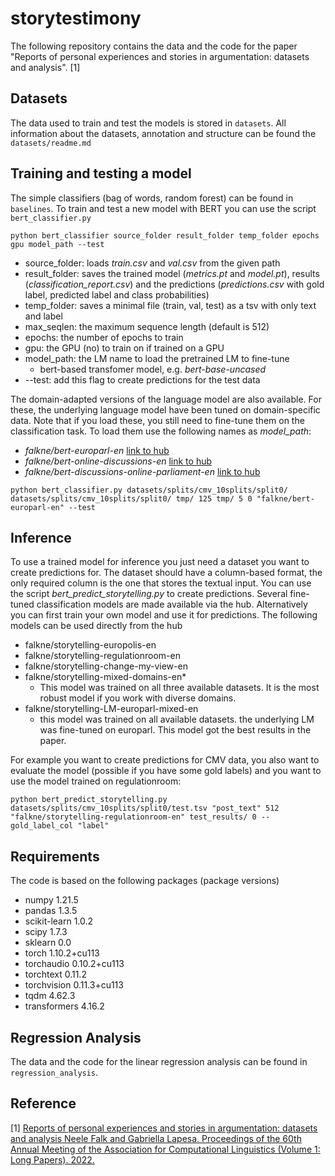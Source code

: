# storytestimony

The following repository contains the data and the code for the paper "Reports of personal experiences and stories in argumentation:
datasets and analysis". [1]

## Datasets

The data used to train and test the models is stored in `datasets`. All information about the datasets, annotation and structure can be found the `datasets/readme.md`

## Training and testing a model

The simple classifiers (bag of words, random forest) can be found in `baselines`.
To train and test a new model with BERT you can use the script `bert_classifier.py`

```
python bert_classifier source_folder result_folder temp_folder epochs gpu model_path --test
```
- source_folder: loads *train.csv* and *val.csv* from the given path
- result_folder: saves the trained model (*metrics.pt* and *model.pt*), results (*classification_report.csv*) and the predictions (*predictions.csv* with gold label, predicted label and class probabilities)
- temp_folder: saves a minimal file (train, val, test) as a tsv with only text and label
- max_seqlen: the maximum sequence length (default is 512)
- epochs: the number of epochs to train
- gpu: the GPU (no) to train on if trained on a GPU
- model_path: the LM name to load the pretrained LM to fine-tune
  - bert-based transfomer model, e.g. *bert-base-uncased*
- --test: add this flag to create predictions for the test data

The domain-adapted versions of the language model are also available. For these, the underlying language model have been tuned on domain-specific data. 
Note that if you load these, you still need to fine-tune them on the classification task. 
To load them use the following names as *model_path*:
- *falkne/bert-europarl-en* [link to hub](https://huggingface.co/falkne/bert-europarl-en)
- *falkne/bert-online-discussions-en* [link to hub](https://huggingface.co/falkne/bert-online-discussions-en)
- *falkne/bert-discussions-online-parliament-en* [link to hub](https://huggingface.co/falkne/bert-mixed-discussions-europarl-online-en)
```
python bert_classifier.py datasets/splits/cmv_10splits/split0/ datasets/splits/cmv_10splits/split0/ tmp/ 125 tmp/ 5 0 "falkne/bert-europarl-en" --test
```

## Inference
To use a trained model for inference you just need a dataset you want to create predictions for. The dataset should have a column-based format, the only required column is the one that stores the textual input. You can use the script *bert_predict_storytelling.py* to create predictions.
Several fine-tuned classification models are made available via the hub. Alternatively you can first train your own model and use it for predictions.
The following models can be used directly from the hub
- falkne/storytelling-europolis-en
- falkne/storytelling-regulationroom-en
- falkne/storytelling-change-my-view-en
- falkne/storytelling-mixed-domains-en*
  - This model was trained on all three available datasets. It is the most robust model if you work with diverse domains.
- falkne/storytelling-LM-europarl-mixed-en
  - this model was trained on all available datasets. the underlying LM was fine-tuned on europarl. This model got the best results in the paper.

For example you want to create predictions for CMV data, you also want to evaluate the model (possible if you have some gold labels) and you want
to use the model trained on regulationroom:
```
python bert_predict_storytelling.py datasets/splits/cmv_10splits/split0/test.tsv "post_text" 512 "falkne/storytelling-regulationroom-en" test_results/ 0 --gold_label_col "label"
```

## Requirements

The code is based on the following packages (package versions)

- numpy              1.21.5
- pandas             1.3.5
- scikit-learn       1.0.2
- scipy              1.7.3
- sklearn            0.0
- torch              1.10.2+cu113
- torchaudio         0.10.2+cu113
- torchtext          0.11.2
- torchvision        0.11.3+cu113
- tqdm               4.62.3
- transformers       4.16.2

## Regression Analysis

The data and the code for the linear regression analysis can be found in `regression_analysis`.




## Reference
[1] [Reports of personal experiences and stories in argumentation: datasets and analysis Neele Falk and Gabriella Lapesa.
Proceedings of the 60th Annual Meeting of the Association for Computational Linguistics (Volume 1: Long Papers). 2022.](https://aclanthology.org/2022.acl-long.379/)
